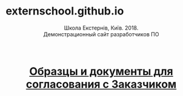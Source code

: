 # externschool.github.io
<p align="center">
	Школа Екстернів, Київ. 2018.
	<br>
	Демонстрационный сайт разработчиков ПО
	</br>
	<br>
	</br>
</p>
<h1 align="center">
    <a href="https://externschool.github.io">
	Образцы и документы для согласования с Заказчиком
	</a>
	<br>
	</br>
</h1>
